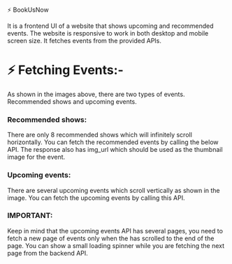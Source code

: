 ⚡   B o o k U s N o w 


<p>It is a frontend UI of a website that shows upcoming and recommended events.
The website is responsive to work in both desktop and mobile screen size. It fetches events from the provided APIs.
</p>
 



<h1>⚡   Fetching Events:-</h1>
<p>As shown in the images above, there are two types of events. Recommended shows and upcoming events. </p>

<h3>Recommended shows:</h3>   
<p>There are only 8 recommended shows which will infinitely scroll horizontally. You can fetch the recommended events by calling the below API. The response also has img_url which should be used as the thumbnail image for the event.</p>

<h3>Upcoming events:</h3>
<p>There are several upcoming events which scroll vertically as shown in the image. You can fetch the upcoming events by calling this API. </p>

<h3>IMPORTANT:</h3> <p>Keep in mind that the upcoming events API has several pages, you need to fetch a new page of events only when the has scrolled to the end of the page. You can show a small loading spinner while you are fetching the next page from the backend API.</p>




